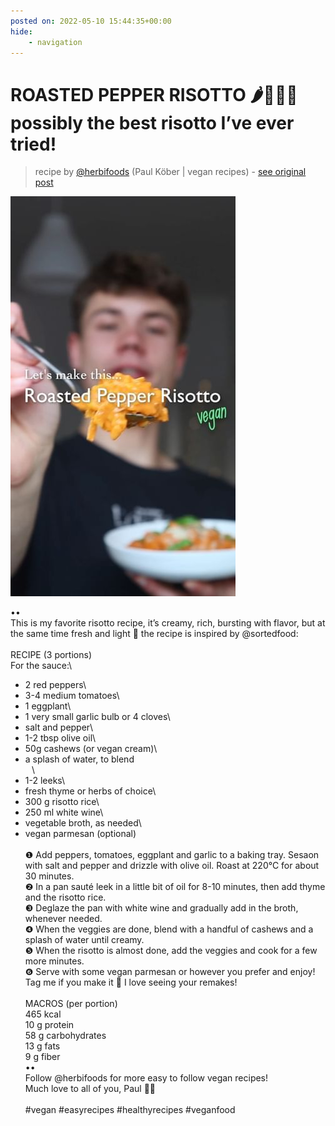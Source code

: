 ```yaml
---
posted on: 2022-05-10 15:44:35+00:00
hide:
    - navigation
---
```


# ROASTED PEPPER RISOTTO 🌶👨🏼‍🍳 possibly the best risotto I’ve ever tried! 

> recipe by [@herbifoods](https://www.instagram.com/herbifoods/) 
(Paul Köber | vegan recipes) - [see original post](https://instagram.com/p/CdYgtlPFTg-)

![](../img/herbifoods_10-05-2022_1505.png)

••\
This is my favorite risotto recipe, it’s creamy, rich, bursting with flavor, but at the same time fresh and light 🤤 the recipe is inspired by @sortedfood:\
⠀\
RECIPE (3 portions)\
For the sauce:\
- 2 red peppers\
- 3-4 medium tomatoes\
- 1 eggplant\
- 1 very small garlic bulb or 4 cloves\
- salt and pepper\
- 1-2 tbsp olive oil\
- 50g cashews (or vegan cream)\
- a splash of water, to blend\
⠀\
- 1-2 leeks\
- fresh thyme or herbs of choice\
- 300 g risotto rice\
- 250 ml white wine\
- vegetable broth, as needed\
- vegan parmesan (optional)\
⠀\
❶ Add peppers, tomatoes, eggplant and garlic to a baking tray. Sesaon with salt and pepper and drizzle with olive oil. Roast at 220°C for about 30 minutes.\
❷ In a pan sauté leek in a little bit of oil for 8-10 minutes, then add thyme and the risotto rice. \
❸ Deglaze the pan with white wine and gradually add in the broth, whenever needed.\
❹ When the veggies are done, blend with a handful of cashews and a splash of water until creamy.\
❺ When the risotto is almost done, add the veggies and cook for a few more minutes.\
❻ Serve with some vegan parmesan or however you prefer and enjoy!\
Tag me if you make it 💚 I love seeing your remakes!\
⠀ \
MACROS (per portion)\
465 kcal\
10 g protein\
58 g carbohydrates\
13 g fats\
9 g fiber\
••\
Follow @herbifoods for more easy to follow vegan recipes!\
Much love to all of you, Paul 👋💚\
⠀\
\#vegan \#easyrecipes \#healthyrecipes \#veganfood 